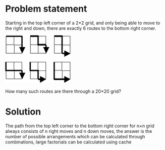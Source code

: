# Problem statement
Starting in the top left corner of a 2×2 grid, and only being able to move to the right and down, there are exactly 6 routes to the bottom right corner.

![Alt text](p015.png "Optional title")

How many such routes are there through a 20×20 grid?

# Solution
The path from the top left corner to the bottom right corner for n×n grid always consists of n right moves and n down moves, the answer is the number of possible arrangements which can be calculated through combinations, large factorials can be calculated using cache